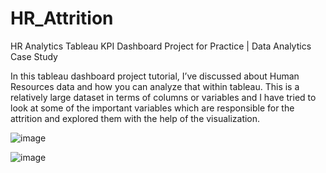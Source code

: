 # HR_Attrition
 HR Analytics Tableau KPI Dashboard Project for Practice | Data Analytics Case Study
 
 In this tableau dashboard project tutorial, I’ve discussed about Human Resources data and how you can analyze that within tableau. This is a relatively large dataset in terms of columns or variables and I have tried to look at some of the important variables which are responsible for the attrition and explored them with the help of the visualization.
 
 
 ![image](https://user-images.githubusercontent.com/64827508/123005274-114eaa80-d373-11eb-816d-f7c5b709fde8.png)

![image](https://user-images.githubusercontent.com/64827508/123004932-8f5e8180-d372-11eb-8f70-6d77f61fc37e.png)
